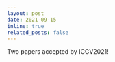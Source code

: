 ```yaml
---
layout: post
date: 2021-09-15
inline: true
related_posts: false
---
```


Two papers accepted by ICCV2021!

